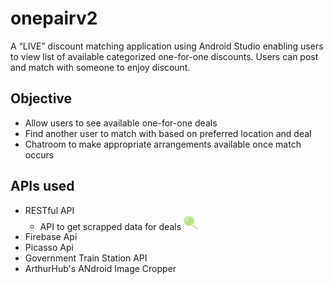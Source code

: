 # onepairv2
A “LIVE” discount matching application using Android Studio enabling users to view list of available categorized one-for-one discounts. Users can post and match with someone to enjoy discount.

## Objective
- Allow users to see available one-for-one deals
- Find another user to match with based on preferred location and deal
- Chatroom to make appropriate arrangements available once match occurs

## APIs used
- RESTful API
    - API to get scrapped data for deals <img src="/image/magnifying_glass.png" width="5%" height="5%">
- Firebase Api
- Picasso Api
- Government Train Station API
- ArthurHub's ANdroid Image Cropper